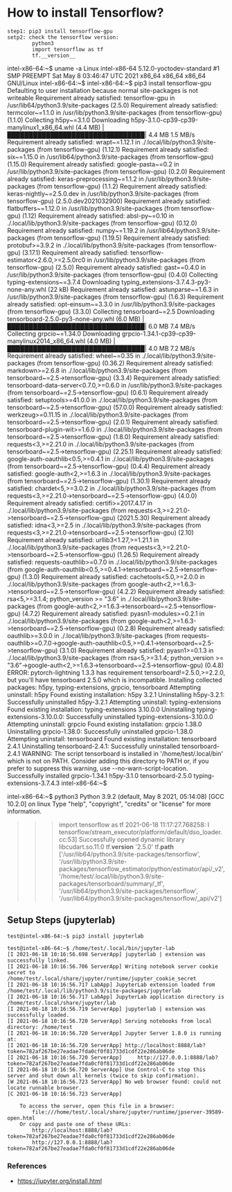 # How to install Tensorflow?
    step1: pip3 install tensorflow-gpu
    setp2: check the tensorflow version:
            python3
            import tensorflow as tf
            tf.__version__    

intel-x86-64:~$ uname -a
Linux intel-x86-64 5.12.0-yoctodev-standard #1 SMP PREEMPT Sat May 8 03:46:47 UTC 2021 x86_64 x86_64 x86_64 GNU/Linux
intel-x86-64:~$ 
intel-x86-64:~$ pip3 install tensorflow-gpu
Defaulting to user installation because normal site-packages is not writeable
Requirement already satisfied: tensorflow-gpu in /usr/lib64/python3.9/site-packages (2.5.0)
Requirement already satisfied: termcolor~=1.1.0 in /usr/lib/python3.9/site-packages (from tensorflow-gpu) (1.1.0)
Collecting h5py~=3.1.0
  Downloading h5py-3.1.0-cp39-cp39-manylinux1_x86_64.whl (4.4 MB)
     |████████████████████████████████| 4.4 MB 1.5 MB/s 
Requirement already satisfied: wrapt~=1.12.1 in ./.local/lib/python3.9/site-packages (from tensorflow-gpu) (1.12.1)
Requirement already satisfied: six~=1.15.0 in /usr/lib64/python3.9/site-packages (from tensorflow-gpu) (1.15.0)
Requirement already satisfied: google-pasta~=0.2 in /usr/lib/python3.9/site-packages (from tensorflow-gpu) (0.2.0)
Requirement already satisfied: keras-preprocessing~=1.1.2 in /usr/lib/python3.9/site-packages (from tensorflow-gpu) (1.1.2)
Requirement already satisfied: keras-nightly~=2.5.0.dev in /usr/lib/python3.9/site-packages (from tensorflow-gpu) (2.5.0.dev2021032900)
Requirement already satisfied: flatbuffers~=1.12.0 in /usr/lib/python3.9/site-packages (from tensorflow-gpu) (1.12)
Requirement already satisfied: absl-py~=0.10 in ./.local/lib/python3.9/site-packages (from tensorflow-gpu) (0.12.0)
Requirement already satisfied: numpy~=1.19.2 in /usr/lib64/python3.9/site-packages (from tensorflow-gpu) (1.19.5)
Requirement already satisfied: protobuf>=3.9.2 in ./.local/lib/python3.9/site-packages (from tensorflow-gpu) (3.17.1)
Requirement already satisfied: tensorflow-estimator<2.6.0,>=2.5.0rc0 in /usr/lib/python3.9/site-packages (from tensorflow-gpu) (2.5.0)
Requirement already satisfied: gast==0.4.0 in /usr/lib/python3.9/site-packages (from tensorflow-gpu) (0.4.0)
Collecting typing-extensions~=3.7.4
  Downloading typing_extensions-3.7.4.3-py3-none-any.whl (22 kB)
Requirement already satisfied: astunparse~=1.6.3 in /usr/lib/python3.9/site-packages (from tensorflow-gpu) (1.6.3)
Requirement already satisfied: opt-einsum~=3.3.0 in /usr/lib/python3.9/site-packages (from tensorflow-gpu) (3.3.0)
Collecting tensorboard~=2.5
  Downloading tensorboard-2.5.0-py3-none-any.whl (6.0 MB)
     |████████████████████████████████| 6.0 MB 7.4 MB/s 
Collecting grpcio~=1.34.0
  Downloading grpcio-1.34.1-cp39-cp39-manylinux2014_x86_64.whl (4.0 MB)
     |████████████████████████████████| 4.0 MB 7.2 MB/s 
Requirement already satisfied: wheel~=0.35 in ./.local/lib/python3.9/site-packages (from tensorflow-gpu) (0.36.2)
Requirement already satisfied: markdown>=2.6.8 in ./.local/lib/python3.9/site-packages (from tensorboard~=2.5->tensorflow-gpu) (3.3.4)
Requirement already satisfied: tensorboard-data-server<0.7.0,>=0.6.0 in /usr/lib/python3.9/site-packages (from tensorboard~=2.5->tensorflow-gpu) (0.6.1)
Requirement already satisfied: setuptools>=41.0.0 in ./.local/lib/python3.9/site-packages (from tensorboard~=2.5->tensorflow-gpu) (57.0.0)
Requirement already satisfied: werkzeug>=0.11.15 in ./.local/lib/python3.9/site-packages (from tensorboard~=2.5->tensorflow-gpu) (2.0.1)
Requirement already satisfied: tensorboard-plugin-wit>=1.6.0 in ./.local/lib/python3.9/site-packages (from tensorboard~=2.5->tensorflow-gpu) (1.8.0)
Requirement already satisfied: requests<3,>=2.21.0 in ./.local/lib/python3.9/site-packages (from tensorboard~=2.5->tensorflow-gpu) (2.25.1)
Requirement already satisfied: google-auth-oauthlib<0.5,>=0.4.1 in ./.local/lib/python3.9/site-packages (from tensorboard~=2.5->tensorflow-gpu) (0.4.4)
Requirement already satisfied: google-auth<2,>=1.6.3 in ./.local/lib/python3.9/site-packages (from tensorboard~=2.5->tensorflow-gpu) (1.30.1)
Requirement already satisfied: chardet<5,>=3.0.2 in ./.local/lib/python3.9/site-packages (from requests<3,>=2.21.0->tensorboard~=2.5->tensorflow-gpu) (4.0.0)
Requirement already satisfied: certifi>=2017.4.17 in ./.local/lib/python3.9/site-packages (from requests<3,>=2.21.0->tensorboard~=2.5->tensorflow-gpu) (2021.5.30)
Requirement already satisfied: idna<3,>=2.5 in ./.local/lib/python3.9/site-packages (from requests<3,>=2.21.0->tensorboard~=2.5->tensorflow-gpu) (2.10)
Requirement already satisfied: urllib3<1.27,>=1.21.1 in ./.local/lib/python3.9/site-packages (from requests<3,>=2.21.0->tensorboard~=2.5->tensorflow-gpu) (1.26.5)
Requirement already satisfied: requests-oauthlib>=0.7.0 in ./.local/lib/python3.9/site-packages (from google-auth-oauthlib<0.5,>=0.4.1->tensorboard~=2.5->tensorflow-gpu) (1.3.0)
Requirement already satisfied: cachetools<5.0,>=2.0.0 in ./.local/lib/python3.9/site-packages (from google-auth<2,>=1.6.3->tensorboard~=2.5->tensorflow-gpu) (4.2.2)
Requirement already satisfied: rsa<5,>=3.1.4; python_version >= "3.6" in ./.local/lib/python3.9/site-packages (from google-auth<2,>=1.6.3->tensorboard~=2.5->tensorflow-gpu) (4.7.2)
Requirement already satisfied: pyasn1-modules>=0.2.1 in ./.local/lib/python3.9/site-packages (from google-auth<2,>=1.6.3->tensorboard~=2.5->tensorflow-gpu) (0.2.8)
Requirement already satisfied: oauthlib>=3.0.0 in ./.local/lib/python3.9/site-packages (from requests-oauthlib>=0.7.0->google-auth-oauthlib<0.5,>=0.4.1->tensorboard~=2.5->tensorflow-gpu) (3.1.0)
Requirement already satisfied: pyasn1>=0.1.3 in ./.local/lib/python3.9/site-packages (from rsa<5,>=3.1.4; python_version >= "3.6"->google-auth<2,>=1.6.3->tensorboard~=2.5->tensorflow-gpu) (0.4.8)
ERROR: pytorch-lightning 1.3.3 has requirement tensorboard!=2.5.0,>=2.2.0, but you'll have tensorboard 2.5.0 which is incompatible.
Installing collected packages: h5py, typing-extensions, grpcio, tensorboard
  Attempting uninstall: h5py
    Found existing installation: h5py 3.2.1
    Uninstalling h5py-3.2.1:
      Successfully uninstalled h5py-3.2.1
  Attempting uninstall: typing-extensions
    Found existing installation: typing-extensions 3.10.0.0
    Uninstalling typing-extensions-3.10.0.0:
      Successfully uninstalled typing-extensions-3.10.0.0
  Attempting uninstall: grpcio
    Found existing installation: grpcio 1.38.0
    Uninstalling grpcio-1.38.0:
      Successfully uninstalled grpcio-1.38.0
  Attempting uninstall: tensorboard
    Found existing installation: tensorboard 2.4.1
    Uninstalling tensorboard-2.4.1:
      Successfully uninstalled tensorboard-2.4.1
  WARNING: The script tensorboard is installed in '/home/test/.local/bin' which is not on PATH.
  Consider adding this directory to PATH or, if you prefer to suppress this warning, use --no-warn-script-location.
Successfully installed grpcio-1.34.1 h5py-3.1.0 tensorboard-2.5.0 typing-extensions-3.7.4.3
intel-x86-64:~$ 

intel-x86-64:~$ python3
Python 3.9.2 (default, May  8 2021, 05:14:08) 
[GCC 10.2.0] on linux
Type "help", "copyright", "credits" or "license" for more information.
>>> import tensorflow as tf
2021-06-18 11:17:27.768258: I tensorflow/stream_executor/platform/default/dso_loader.cc:53] Successfully opened dynamic library libcudart.so.11.0
>>> tf.__version__
'2.5.0'
>>> tf.__path__
['/usr/lib64/python3.9/site-packages/tensorflow', '/usr/lib/python3.9/site-packages/tensorflow_estimator/python/estimator/api/_v2', '/home/test/.local/lib/python3.9/site-packages/tensorboard/summary/_tf', '/usr/lib64/python3.9/site-packages/tensorflow', '/usr/lib64/python3.9/site-packages/tensorflow/_api/v2']





## Setup Steps (jupyterlab)

```
test@intel-x86-64:~$ pip3 install jupyterlab
```
```
test@intel-x86-64:~$ /home/test/.local/bin/jupyter-lab
[I 2021-06-18 10:16:56.698 ServerApp] jupyterlab | extension was successfully linked.
[I 2021-06-18 10:16:56.706 ServerApp] Writing notebook server cookie secret to /home/test/.local/share/jupyter/runtime/jupyter_cookie_secret
[I 2021-06-18 10:16:56.717 LabApp] JupyterLab extension loaded from /home/test/.local/lib/python3.9/site-packages/jupyterlab
[I 2021-06-18 10:16:56.717 LabApp] JupyterLab application directory is /home/test/.local/share/jupyter/lab
[I 2021-06-18 10:16:56.719 ServerApp] jupyterlab | extension was successfully loaded.
[I 2021-06-18 10:16:56.720 ServerApp] Serving notebooks from local directory: /home/test
[I 2021-06-18 10:16:56.720 ServerApp] Jupyter Server 1.8.0 is running at:
[I 2021-06-18 10:16:56.720 ServerApp] http://localhost:8888/lab?token=782af267be27eadae7fda0cf0f81733d1cdf22e286ab06de
[I 2021-06-18 10:16:56.720 ServerApp]     http://127.0.0.1:8888/lab?token=782af267be27eadae7fda0cf0f81733d1cdf22e286ab06de
[I 2021-06-18 10:16:56.720 ServerApp] Use Control-C to stop this server and shut down all kernels (twice to skip confirmation).
[W 2021-06-18 10:16:56.723 ServerApp] No web browser found: could not locate runnable browser.
[C 2021-06-18 10:16:56.723 ServerApp] 
    
    To access the server, open this file in a browser:
        file:///home/test/.local/share/jupyter/runtime/jpserver-39589-open.html
    Or copy and paste one of these URLs:
        http://localhost:8888/lab?token=782af267be27eadae7fda0cf0f81733d1cdf22e286ab06de
        http://127.0.0.1:8888/lab?token=782af267be27eadae7fda0cf0f81733d1cdf22e286ab06de

```

### References

* https://jupyter.org/install.html

